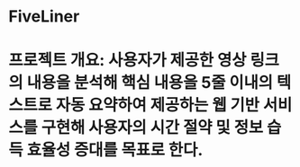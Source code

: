 # FiveLiner
# 프로젝트 개요: 사용자가 제공한 영상 링크의 내용을 분석해 핵심 내용을 5줄 이내의 텍스트로 자동 요약하여 제공하는 웹 기반 서비스를 구현해 사용자의 시간 절약 및 정보 습득 효율성 증대를 목표로 한다.
